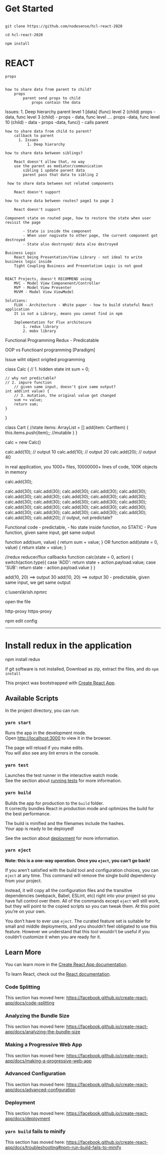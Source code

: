 # Get Started

```

git clone https://github.com/nodesense/hcl-react-2020

cd hcl-react-2020

npm install
```

# REACT

    props


    how to share data from parent to child?
        props 
            parent send props to child
                props contain the data

Issues:
    1. Deep hierarchy 
        parent level  1 [data] (func)
            level 2 (child) props - data, func
                level 3 (child) - props - data, func
                    level .... props -data, func
                            level 10 (child) - data - props -data, func() - calls parent

    how to share data from child to parent?
        callback to parent
          1. Issues 
              1. Deep hierarchy

    how to share data between siblings?

        React doesn't allow that, no way
        use the parent as mediator/communication
            sibling 1 update parent data
            parent pass that data to sibling 2

     how to share data between not related components

        React doesn't support

    how to share data between routes? page1 to page 2

        React doesn't support

    Component state on routed page, how to restore the state when user revisit the page

            - State is inside the component
            - When user nagivate to other page, the current component got destroyed
            - State also destroyed/ data also destroyed

    Business Logic
        React being Presentation/View Library - not ideal to write business logic inside
        Tight Coupling Business and Presentation Logic is not good


    REACT Projects, doesn't RECOMMEND using 
        MVC - Model View Componenent/Controller
        MVP - Model View Presenter
        MVVM - Model View ViewModel

    Solutions:
        FLUX - Architecture - White paper - how to build stateful React application
        It is not a Library, means you cannot find in npm

        Implementation for Flux architecure
            1. redux library
            2. mobx library

Functional Programming
    Redux - Predicatable


OOP vs Functioanl programming [Paradigm]

Issue wiht object origited programming

class Calc {
    // 1. hidden state
    int sum = 0;

    // why not predictable?
    // 2. impure function
        // given same input, doesn't give same output? 
    int add(int value) {
        // 3. mutation, the original value got changed
        sum += value;
        return sum;
    }
}

class Cart {
    //state
    items: ArrayList<CArtItem> = []
    add(item: CartItem) {
        this.items.push(item);; //mutable
    }
}

calc  = new Calc()

calc.add(10); // output 10
calc.add(10); // output 20
calc.add(20); // output 40

in real application, you 1000+ files, 10000000+ lines of code, 
100K objects in memory


calc.add(30);

calc.add(30);
calc.add(30);
calc.add(30);
calc.add(30);
calc.add(30);
calc.add(30);
calc.add(30);
calc.add(30);
calc.add(30);
calc.add(30);
calc.add(30);
calc.add(30);
calc.add(30);
calc.add(30);
calc.add(30);
calc.add(30);
calc.add(30);
calc.add(30);
calc.add(30);
calc.add(30);
calc.add(30);
calc.add(30);
calc.add(30);
calc.add(30);
calc.add(30);
calc.add(30);
calc.add(20); // output, not predictale?


Functional code  - predictable,
    - No state inside function, no STATIC
    - Pure function, given same input, get same output

function add(sum, value) {
    return sum + value;
}
OR 
function add(state = 0, value) {
    return state + value;
}

//redux reducer/flux callbacks
function calc(state = 0, action) {
    switch(action.type){ 
        case 'ADD':
                return state + action.payload.value;
        case 'SUB':
                return state - action.payload.value
    }
}

add(10, 20) ==> output 30
add(10, 20) ==> output 30 - predictable, given same input, we get same output


c:\users\krish\.npmrc

open the file

http-proxy
https-proxy

npm edit config



-------

# Install redux in the application

npm install redux




if git software is not installed, Download as zip, extract the files, and do `npm install`



This project was bootstrapped with [Create React App](https://github.com/facebook/create-react-app).

## Available Scripts

In the project directory, you can run:

### `yarn start`

Runs the app in the development mode.<br />
Open [http://localhost:3000](http://localhost:3000) to view it in the browser.

The page will reload if you make edits.<br />
You will also see any lint errors in the console.

### `yarn test`

Launches the test runner in the interactive watch mode.<br />
See the section about [running tests](https://facebook.github.io/create-react-app/docs/running-tests) for more information.

### `yarn build`

Builds the app for production to the `build` folder.<br />
It correctly bundles React in production mode and optimizes the build for the best performance.

The build is minified and the filenames include the hashes.<br />
Your app is ready to be deployed!

See the section about [deployment](https://facebook.github.io/create-react-app/docs/deployment) for more information.

### `yarn eject`

**Note: this is a one-way operation. Once you `eject`, you can’t go back!**

If you aren’t satisfied with the build tool and configuration choices, you can `eject` at any time. This command will remove the single build dependency from your project.

Instead, it will copy all the configuration files and the transitive dependencies (webpack, Babel, ESLint, etc) right into your project so you have full control over them. All of the commands except `eject` will still work, but they will point to the copied scripts so you can tweak them. At this point you’re on your own.

You don’t have to ever use `eject`. The curated feature set is suitable for small and middle deployments, and you shouldn’t feel obligated to use this feature. However we understand that this tool wouldn’t be useful if you couldn’t customize it when you are ready for it.

## Learn More

You can learn more in the [Create React App documentation](https://facebook.github.io/create-react-app/docs/getting-started).

To learn React, check out the [React documentation](https://reactjs.org/).

### Code Splitting

This section has moved here: https://facebook.github.io/create-react-app/docs/code-splitting

### Analyzing the Bundle Size

This section has moved here: https://facebook.github.io/create-react-app/docs/analyzing-the-bundle-size

### Making a Progressive Web App

This section has moved here: https://facebook.github.io/create-react-app/docs/making-a-progressive-web-app

### Advanced Configuration

This section has moved here: https://facebook.github.io/create-react-app/docs/advanced-configuration

### Deployment

This section has moved here: https://facebook.github.io/create-react-app/docs/deployment

### `yarn build` fails to minify

This section has moved here: https://facebook.github.io/create-react-app/docs/troubleshooting#npm-run-build-fails-to-minify
